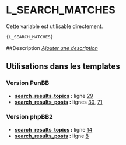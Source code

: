 # L_SEARCH_MATCHES


Cette variable est utilisable directement.

```html
{L_SEARCH_MATCHES}
```

##Description
[*Ajouter une description*](https://fa-tvars.appspot.com/var/L_SEARCH_MATCHES)

## Utilisations dans les templates

### Version PunBB
* __[search_results_topics](../tpl/var/punbb/search_results_topics.md#readme) :__ ligne [29](../tpl/src/punbb/search_results_topics.tpl#L29)
* __[search_results_posts](../tpl/var/punbb/search_results_posts.md#readme) :__ lignes [30](../tpl/src/punbb/search_results_posts.tpl#L30), [71](../tpl/src/punbb/search_results_posts.tpl#L71)

### Version phpBB2
* __[search_results_topics](../tpl/var/subsilver/search_results_topics.md#readme) :__ ligne [14](../tpl/src/subsilver/search_results_topics.tpl#L14)
* __[search_results_posts](../tpl/var/subsilver/search_results_posts.md#readme) :__ ligne [8](../tpl/src/subsilver/search_results_posts.tpl#L8)